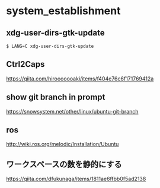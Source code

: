 # system_establishment

## xdg-user-dirs-gtk-update
```
$ LANG=C xdg-user-dirs-gtk-update
```

## Ctrl2Caps
https://qiita.com/hirooooooaki/items/f404e76c6f171769412a

## show git branch in prompt
https://snowsystem.net/other/linux/ubuntu-git-branch

## ros
http://wiki.ros.org/melodic/Installation/Ubuntu

## ワークスペースの数を静的にする
https://qiita.com/dfukunaga/items/1811ae6ffbb0f5ad2138